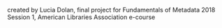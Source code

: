 created by Lucia Dolan, 
final project for Fundamentals of Metadata 2018 Session 1,
American Libraries Association e-course
